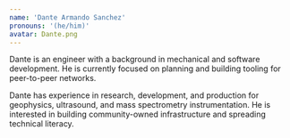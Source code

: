 ```yaml
---
name: 'Dante Armando Sanchez'
pronouns: '(he/him)'
avatar: Dante.png
---
```

Dante is an engineer with a background in mechanical and software development. He is currently focused on planning and building tooling for peer-to-peer networks.

Dante has experience in research, development, and production for geophysics, ultrasound, and mass spectrometry instrumentation. He is interested in building community-owned infrastructure and spreading technical literacy.
      